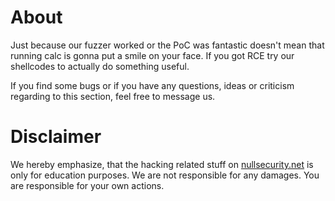 # About
Just because our fuzzer worked or the PoC was fantastic doesn't mean that
running calc is gonna put a smile on your face. If you got RCE try our
shellcodes to actually do something useful.

If you find some bugs or if you have any questions, ideas or criticism regarding
to this section, feel free to message us.

# Disclaimer
We hereby emphasize, that the hacking related stuff on
[nullsecurity.net](http://nullsecurity.net) is only for education purposes.
We are not responsible for any damages. You are responsible for your own
actions.
